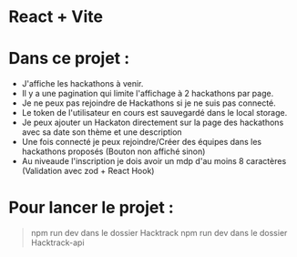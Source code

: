 # React + Vite

# Dans ce projet :     
- J'affiche les hackathons à venir.  
- Il y a une pagination qui limite l'affichage à 2 hackathons par page.  
- Je ne peux pas rejoindre de Hackathons si je ne suis pas connecté.  
- Le token de l'utilisateur en cours est sauvegardé dans le local storage.  
- Je peux ajouter un Hackaton directement sur la page des hackathons avec sa date son thème et une description  
- Une fois connecté je peux rejoindre/Créer des équipes dans les hackathons proposés (Bouton non affiché sinon)
- Au niveaude l'inscription je dois avoir un mdp d'au moins 8 caractères (Validation avec zod + React Hook)


# Pour lancer le projet :  
> npm run dev dans le dossier Hacktrack
> npm run dev dans le dossier Hacktrack-api

